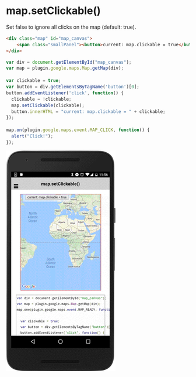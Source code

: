 # map.setClickable()

Set false to ignore all clicks on the map (default: true).

```html
<div class="map" id="map_canvas">
    <span class="smallPanel"><button>current: map.clickable = true</button></span>
</div>
```

```js
var div = document.getElementById("map_canvas");
var map = plugin.google.maps.Map.getMap(div);

var clickable = true;
var button = div.getElementsByTagName('button')[0];
button.addEventListener('click', function() {
  clickable = !clickable;
  map.setClickable(clickable);
  button.innerHTML = "current: map.clickable = " + clickable;
});

map.on(plugin.google.maps.event.MAP_CLICK, function() {
  alert("Click!");
});

```

![](image.gif)
